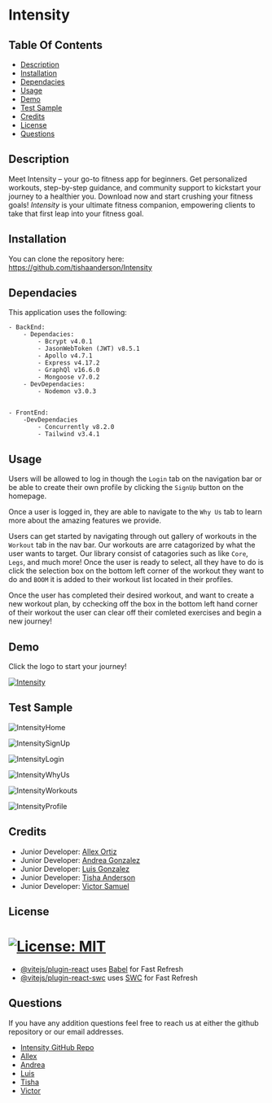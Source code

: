 # Intensity

## Table Of Contents
- [Description](#description)
- [Installation](#installation)
- [Dependacies](#dependacies)
- [Usage](#usage)
- [Demo](#demo)
- [Test Sample](#test-sample)
- [Credits](#credits)
- [License](#license)
- [Questions](#questions)

## Description

Meet Intensity – your go-to fitness app for beginners. Get personalized workouts, step-by-step guidance, and community support to kickstart your journey to a healthier you. Download now and start crushing your fitness goals!
*Intensity* is your ultimate fitness companion, empowering clients to take that first leap into your fitness goal. 

## Installation
You can clone the repository here: 
https://github.com/tishaanderson/Intensity

## Dependacies
This application uses the following:

    - BackEnd:
        - Dependacies:
            - Bcrypt v4.0.1
            - JasonWebToken (JWT) v8.5.1
            - Apollo v4.7.1
            - Express v4.17.2
            - GraphQl v16.6.0
            - Mongoose v7.0.2
        - DevDependacies:
            - Nodemon v3.0.3


    - FrontEnd:
        -DevDependacies
            - Concurrently v8.2.0
            - Tailwind v3.4.1

## Usage
Users will be allowed to log in though the `Login` tab on the navigation bar or be able to create their own profile by clicking the `SignUp` button on the homepage. 

Once a user is logged in, they are able to navigate to the `Why Us` tab to learn more about the amazing features we provide.

Users can get started by navigating through out gallery of workouts in the `Workout` tab in the nav bar. Our workouts are arre catagorized by what the user wants to target. Our library consist of catagories such as like `Core`, `Legs`, and much more!
Once the user is ready to select, all they have to do is click the selection box on the bottom left corner of the workout they want to do and `BOOM` it is added to their workout list located in their profiles.

Once the user has completed their desired workout, and want to create a new workout plan, by cchecking off the box in the bottom left hand corner of their workout the user can clear off their comleted exercises and begin a new journey! 

## Demo
Click the logo to start your journey!

[![Intensity](./client/public/images/Logo.png)](https://intensity.onrender.com/)

## Test Sample

![IntensityHome](./client/public/images/demoPics/IntensityHome.png)

![IntensitySignUp](./client/public/images/demoPics/IntensitySignUp.png)

![IntensityLogin](./client/public/images/demoPics/IntensityLogin.png)

![IntensityWhyUs](./client/public/images/demoPics/IntensityWhyUs.png)

![IntensityWorkouts](./client/public/images/demoPics/IntensityWorkouts.png)

![IntensityProfile](./client/public/images/demoPics/IntensityProfile.png)
## Credits

- Junior Developer: [Allex Ortiz](https://github.com/allexortiz)
- Junior Developer: [Andrea Gonzalez](https://github.com/H3yJ4yy)
- Junior Developer: [Luis Gonzalez](https://github.com/LgCodes94)
- Junior Developer: [Tisha Anderson](https://github.com/tishaanderson)
-  Junior Developer: [Victor Samuel](https://github.com/VictorSamuel-dev)

## License

[![License: MIT](https://img.shields.io/badge/License-MIT-yellow.svg)](https://opensource.org/licenses/MIT)
=========
- [@vitejs/plugin-react](https://github.com/vitejs/vite-plugin-react/blob/main/packages/plugin-react/README.md) uses [Babel](https://babeljs.io/) for Fast Refresh
- [@vitejs/plugin-react-swc](https://github.com/vitejs/vite-plugin-react-swc) uses [SWC](https://swc.rs/) for Fast Refresh


## Questions
If you have any addition questions feel free to reach us at either the github repository or our email addresses.
- [Intensity GitHub Repo](https://github.com/tishaanderson/Intensity)
- [Allex](allex.ortiz@outlook.com)
- [Andrea](agon0015@gmail.com)
- [Luis](l.gonzalez6@me.com)
- [Tisha](anderson.tisha23@gmail.com)
- [Victor](victorsamuel196@gmail.com)
